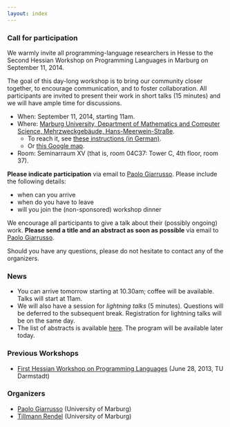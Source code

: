 ```yaml
---
layout: index
---
```

### Call for participation
We warmly invite all programming-language researchers in Hesse to the Second
Hessian Workshop on Programming Languages in Marburg on September 11, 2014.

The goal of this day-long workshop is to bring our community closer together, to
encourage communication, and to foster collaboration.
All participants are invited to present their work in short talks (15 minutes)
and we will have ample time for discussions.

* When: September 11, 2014, starting 11am.
* Where: [Marburg University, Department of Mathematics and Computer Science,
Mehrzweckgebäude, Hans-Meerwein-Straße](http://www.uni-marburg.de/fb12/kontakt_lageplan).
    - To reach it, see
  [these instructions (in German)](http://www.uni-marburg.de/fb12/kontakt_lageplan/zufahrt).
	- Or [this Google map](https://www.google.com/maps/ms?msid=204752222428341055162.000502b77a525cfddd387&msa=0).
* Room: Seminarraum XV (that is, room 04C37: Tower C, 4th floor, room 37).

**Please indicate participation** via email to [Paolo
Giarrusso](pgiarrusso@informatik.uni-marburg.de). Please include the following
details:

* when can you arrive
* when do you have to leave
* will you join the (non-sponsored) workshop dinner

We encourage all participants to give a talk about their (possibly ongoing)
work. **Please send a title and an abstract as soon as possible** via email to [Paolo
Giarrusso](pgiarrusso@informatik.uni-marburg.de).

Should you have any questions, please do not hesitate to contact any of the organizers.

### News

* You can arrive tomorrow starting at 10.30am; coffee will be available. Talks will start at 11am.
* We will also have a session for *lightning talks* (5 minutes). Questions will be
deferred to the subsequent break. Registration for lightning talks will be on
the same day.
* The list of abstracts is available [here](abstracts.html). The program will be available later today.

### Previous Workshops
 * [First Hessian Workshop on Programming Languages](http://erdweg.org/HessPL/index.html) (June 28, 2013, TU Darmstadt)

### Organizers
* [Paolo Giarrusso](pgiarrusso@informatik.uni-marburg.de) (University of Marburg)
* [Tillmann Rendel](rendel@informatik.uni-marburg.de) (University of Marburg)
